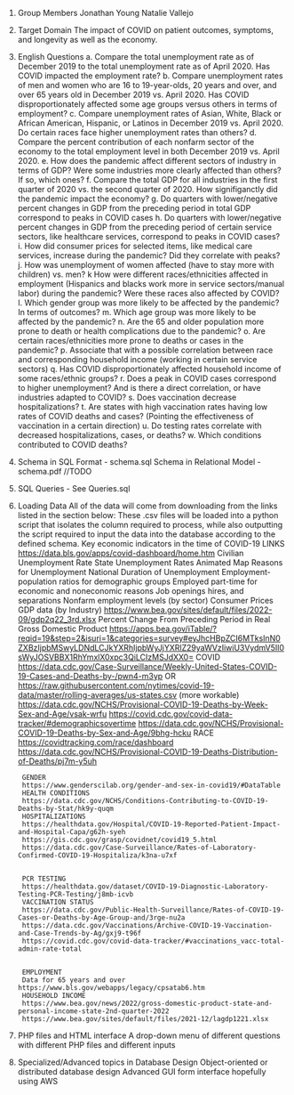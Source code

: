 
1. Group Members
    Jonathan Young
    Natalie Vallejo

2. Target Domain 
    The impact of COVID on patient outcomes, symptoms, and longevity as well as the economy. 

3. English Questions
    a. Compare the total unemployment rate as of December 2019 to the total unemployment rate as of April 2020. Has COVID impacted the employment rate?
    b. Compare unemployment rates of men and women who are 16 to 19-year-olds, 20 years and over, and over 65 years old in December 2019 vs. April 2020. Has COVID disproportionately affected some age groups versus others in terms of employment? 
    c. Compare unemployment rates of Asian, White, Black or African American, Hispanic, or Latinos in December 2019 vs. April 2020. Do certain races face higher unemployment rates than others?
    d. Compare the percent contribution of each nonfarm sector of the economy to the total employment level in both December 2019 vs. April 2020.
    e. How does the pandemic affect different sectors of industry in terms of GDP? Were some industries more clearly affected than others? If so, which ones?
    f. Compare the total GDP for all industries in the first quarter of 2020 vs. the second quarter of 2020. How signifiganctly did the pandemic impact the economy?
    g. Do quarters with lower/negative percent changes in GDP from the preceding period in total GDP correspond to peaks in COVID cases
    h. Do quarters with lower/negative percent changes in GDP from the preceding period of certain service sectors, like healthcare services, correspond to peaks in COVID cases?
    i. How did consumer prices for selected items, like medical care services, increase during the pandemic? Did they correlate with peaks? 
    j. How was unemployment of women affected (have to stay more with children) vs. men?
    k How were different races/ethnicities affected in employment (Hispanics and blacks work more in service sectors/manual labor) during the pandemic? Were these races also affected by COVID?
    l. Which gender group was more likely to be affected by the pandemic? In terms of outcomes?
    m. Which age group was more likely to be affected by the pandemic? 
    n. Are the 65 and older population more prone to death or health complications due to the pandemic? 
    o. Are certain races/ethnicities more prone to deaths or cases in the pandemic?
    p. Associate that with a possible correlation between race and corresponding household income (working in certain service sectors)
    q. Has COVID disproportionately affected household income of some races/ethnic groups?
    r. Does a peak in COVID cases correspond to higher unemployment? And is there a direct correlation, or have industries adapted to COVID? 
    s. Does vaccination decrease hospitalizations? 
    t. Are states with high vaccination rates having low rates of COVID deaths and cases? (Pointing the effectiveness of vaccination in a certain direction) 
    u. Do testing rates correlate with decreased hospitalizations, cases, or deaths?
    w. Which conditions contributed to COVID deaths?

4. Schema in SQL Format - schema.sql
   Schema in Relational Model - schema.pdf //TODO

5. SQL Queries - See Queries.sql

6. Loading Data 
    All of the data will come from downloading from the links listed in the section below:
    These .csv files will be loaded into a python script that isolates the column required to process, while also outputting the script required to input the data into the database according to the defined schema. 
    Key economic indicators in the time of COVID-19
    LINKS 
        https://data.bls.gov/apps/covid-dashboard/home.htm
        Civilian Unemployment Rate
        State Unemployment Rates Animated Map
        Reasons for Unemployment
        National Duration of Unemployment
        Employment-population ratios for demographic groups
        Employed part-time for economic and noneconomic reasons
        Job openings hires, and separations
        Nonfarm employment levels (by sector)
        Consumer Prices
        GDP data (by Industry)
        https://www.bea.gov/sites/default/files/2022-09/gdp2q22_3rd.xlsx
        Percent Change From Preceding Period in Real Gross Domestic Product
        https://apps.bea.gov/iTable/?reqid=19&step=2&isuri=1&categories=survey#eyJhcHBpZCI6MTksInN0ZXBzIjpbMSwyLDNdLCJkYXRhIjpbWyJjYXRlZ29yaWVzIiwiU3VydmV5Il0sWyJOSVBBX1RhYmxlX0xpc3QiLCIzMSJdXX0=
        COVID
        https://data.cdc.gov/Case-Surveillance/Weekly-United-States-COVID-19-Cases-and-Deaths-by-/pwn4-m3yp OR https://raw.githubusercontent.com/nytimes/covid-19-data/master/rolling-averages/us-states.csv (more workable)
        https://data.cdc.gov/NCHS/Provisional-COVID-19-Deaths-by-Week-Sex-and-Age/vsak-wrfu
        https://covid.cdc.gov/covid-data-tracker/#demographicsovertime
        https://data.cdc.gov/NCHS/Provisional-COVID-19-Deaths-by-Sex-and-Age/9bhg-hcku
        RACE
        https://covidtracking.com/race/dashboard
        https://data.cdc.gov/NCHS/Provisional-COVID-19-Deaths-Distribution-of-Deaths/pj7m-y5uh

        GENDER
        https://www.genderscilab.org/gender-and-sex-in-covid19/#DataTable
        HEALTH CONDITIONS
        https://data.cdc.gov/NCHS/Conditions-Contributing-to-COVID-19-Deaths-by-Stat/hk9y-quqm
        HOSPITALIZATIONS
        https://healthdata.gov/Hospital/COVID-19-Reported-Patient-Impact-and-Hospital-Capa/g62h-syeh
        https://gis.cdc.gov/grasp/covidnet/covid19_5.html
        https://data.cdc.gov/Case-Surveillance/Rates-of-Laboratory-Confirmed-COVID-19-Hospitaliza/k3na-u7xf


        PCR TESTING
        https://healthdata.gov/dataset/COVID-19-Diagnostic-Laboratory-Testing-PCR-Testing/j8mb-icvb
        VACCINATION STATUS 
        https://data.cdc.gov/Public-Health-Surveillance/Rates-of-COVID-19-Cases-or-Deaths-by-Age-Group-and/3rge-nu2a
        https://data.cdc.gov/Vaccinations/Archive-COVID-19-Vaccination-and-Case-Trends-by-Ag/gxj9-t96f
        https://covid.cdc.gov/covid-data-tracker/#vaccinations_vacc-total-admin-rate-total


        EMPLOYMENT 
        Data for 65 years and over https://www.bls.gov/webapps/legacy/cpsatab6.htm
        HOUSEHOLD INCOME
        https://www.bea.gov/news/2022/gross-domestic-product-state-and-personal-income-state-2nd-quarter-2022
        https://www.bea.gov/sites/default/files/2021-12/lagdp1221.xlsx


7.  PHP files and HTML interface
    A drop-down menu of different questions with different PHP files and different inputs

8. Specialized/Advanced topics in Database Design 
    Object-oriented or distributed database design
    Advanced GUI form interface hopefully using AWS
